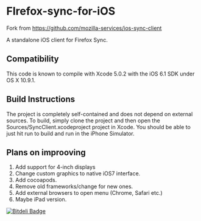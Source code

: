 FIrefox-sync-for-iOS
===============

Fork from https://github.com/mozilla-services/ios-sync-client

A standalone iOS client for Firefox Sync. 

Compatibility
-------------

This code is known to compile with Xcode 5.0.2 with the iOS 6.1 SDK under OS X 10.9.1.

Build Instructions
------------------

The project is completely self-contained and does not depend on external sources. To build, simply clone the project and then open the Sources/SyncClient.xcodeproject project in Xcode. You should be able to just hit run to build and run in the iPhone Simulator.

Plans on improoving
-------------------

1. Add support for 4-inch displays
2. Change custom graphics to native iOS7 interface.
3. Add cocoapods.
4. Remove old frameworks/change for new ones.
5. Add external browsers to open menu (Chrome, Safari etc.)
6. Maybe iPad version.


[![Bitdeli Badge](https://d2weczhvl823v0.cloudfront.net/DZozulya/firefox-sync-ios/trend.png)](https://bitdeli.com/free "Bitdeli Badge")


